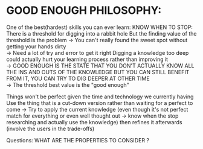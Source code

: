 # GOOD ENOUGH PHILOSOPHY: 

One of the best(hardest) skills you can ever learn: 
    KNOW WHEN TO STOP: 
        There is a threshold for digging into a rabbit hole 
        But the finding value of the threshold is the problem 
            -> You can't really found the sweet spot without getting your hands dirty  
            -> Need a lot of try and error to get it right 
        Digging a knowledge too deep could actually hurt your learning process rather than improving it   
        -> GOOD ENOUGH IS THE STATE THAT YOU DON'T ACTUALLY KNOW ALL THE INS AND OUTS OF THE KNOWLEDGE BUT YOU CAN STILL BENEFIT FROM IT, YOU CAN TRY TO DIG DEEPER AT OTHER TIME  
        -> The threshold best value is the "good enough" 

Things won't be perfect given the time and technology we currently having 
Use the thing that is a cut-down version rather than waiting for a perfect to come 
-> Try to apply the current knowledge 
    (even though it's not perfect match for everything or even well thought out -> know when the stop researching and actually use the knowledge) 
    then refines it afterwards (involve the users in the trade-offs) 

Questions: WHAT ARE THE PROPERTIES TO CONSIDER ? 
